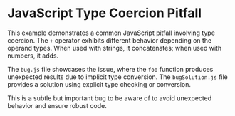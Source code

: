 # JavaScript Type Coercion Pitfall

This example demonstrates a common JavaScript pitfall involving type coercion.  The `+` operator exhibits different behavior depending on the operand types. When used with strings, it concatenates; when used with numbers, it adds.

The `bug.js` file showcases the issue, where the `foo` function produces unexpected results due to implicit type conversion. The `bugSolution.js` file provides a solution using explicit type checking or conversion.

This is a subtle but important bug to be aware of to avoid unexpected behavior and ensure robust code.